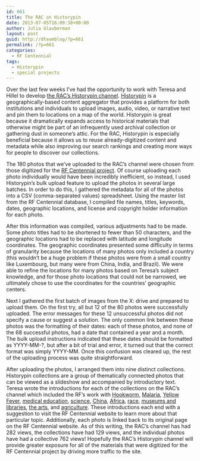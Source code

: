 ```yaml
---
id: 661
title: The RAC on Historypin
date: 2013-07-05T16:09:38+00:00
author: Julia Glauberman
layout: post
guid: http://dteamblog/?p=661
permalink: /?p=661
categories:
  - RF Centennial
tags:
  - Historypin
  - special projects
---
```

Over the last few weeks I’ve had the opportunity to work with Teresa and Hillel to develop <a href="http://www.historypin.com/channels/view/id/13579835/" target="_blank">the RAC’s Historypin channel</a>. <a href="http://www.historypin.com/" target="_blank">Historypin</a> is a geographically-based content aggregator that provides a platform for both institutions and individuals to upload images, audio, video, or narrative text and pin them to locations on a map of the world. Historypin is great because it dramatically expands access to historical materials that otherwise might be part of an infrequently used archival collection or gathering dust in someone’s attic. For the RAC, Historypin is especially beneficial because it allows us to reuse already-digitized content and metadata while also improving our search rankings and creating more ways for people to discover our collections.<!--more-->

The 180 photos that we’ve uploaded to the RAC’s channel were chosen from those digitized for the <a href="http://rockefeller100.org/" target="_blank">RF Centennial project</a>. Of course uploading each photo individually would have been incredibly inefficient, so instead, I used Historypin’s bulk upload feature to upload the photos in several large batches. In order to do this, I gathered the metadata for all of the photos into a CSV (comma-separated values) spreadsheet. Using the master list from the RF Centennial database, I compiled file names, titles, keywords, dates, geographic locations, and license and copyright holder information for each photo.

After this information was compiled, various adjustments had to be made. Some photo titles had to be shortened to fewer than 50 characters, and the geographic locations had to be replaced with latitude and longitude coordinates. The geographic coordinates presented some difficulty in terms of granularity because the locations of many photos only included a country (this wouldn’t be a huge problem if these photos were from a small country like Luxembourg, but many were from China, India, and Brazil). We were able to refine the locations for many photos based on Teresa’s subject knowledge, and for those photo locations that could not be narrowed, we ultimately chose to use the coordinates for the countries’ geographic centers.

Next I gathered the first batch of images from the X: drive and prepared to upload them. On the first try, all but 12 of the 80 photos were successfully uploaded. The error messages for these 12 unsuccessful photos did not specify a cause or suggest a solution. The only common link between these photos was the formatting of their dates: each of these photos, and none of the 68 successful photos, had a date that contained a year and a month. The bulk upload instructions indicated that these dates should be formatted as YYYY-MM-?, but after a bit of trial and error, it turned out that the correct format was simply YYYY-MM. Once this confusion was cleared up, the rest of the uploading process was quite straightforward.

After uploading the photos, I arranged them into nine distinct collections. Historypin collections are a group of thematically connected photos that can be viewed as a slideshow and accompanied by introductory text. Teresa wrote the introductions for each of the collections on the RAC’s channel which included the RF’s work with <a href="http://www.historypin.com/collections/view/27597019/title/Eradicating%20Hookworm/" target="_blank">Hookworm</a>, <a href="http://www.historypin.com/collections/view/27698013/title/Fighting%20Malaria/" target="_blank">Malaria</a>, <a href="http://www.historypin.com/collections/view/27638008/title/Yellow%20Fever/" target="_blank">Yellow Fever</a>, <a href="http://www.historypin.com/collections/view/27701038/title/Medical%20Education/" target="_blank">medical education</a>, <a href="http://www.historypin.com/collections/view/5735224449171456/title/Science%20and%20the%20Rockefeller%20Foundation/" target="_blank">science</a>, <a href="http://www.historypin.com/collections/view/6222548618444800/title/The%20Rockefeller%20Foundation%20and%20China/" target="_blank">China</a>, <a href="http://www.historypin.com/collections/view/5780845591789568/title/The%20Rockefeller%20Foundation%20and%20Africa/" target="_blank">Africa</a>, <a href="http://www.historypin.com/collections/view/29609024/title/Race%20and%20the%20Rockefeller%20Foundation/" target="_blank">race</a>, <a href="http://www.historypin.com/collections/view/29687003/title/Museums,%20Libraries%20and%20the%20Rockefeller%20Foundation/" target="_blank">museums and libraries</a>, <a href="http://www.historypin.com/collections/view/29764086/title/Arts%20and%20the%20Rockefeller%20Foundation/" target="_blank">the arts</a>, and <a href="http://www.historypin.com/collections/view/29656010/title/The%20Rockefeller%20Foundation%20and%20the%20Transformation%20of%20Agriculture/" target="_blank">agriculture</a>. These introductions each end with a suggestion to visit the RF Centennial website to learn more about that particular topic. Additionally, each photo is linked back to its original page on the RF Centennial website. As of this writing, the RAC’s channel has had 282 views, the collections have had 129 views, and the individual photos have had a collective 762 views! Hopefully the RAC’s Historypin channel will provide greater exposure for all of the materials that were digitized for the RF Centennial project by driving more traffic to the site.